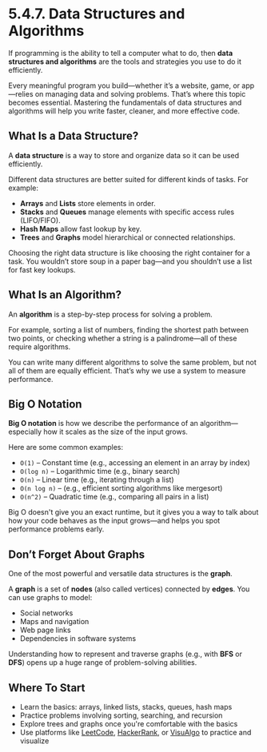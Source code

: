 # 5.4.7. Data Structures and Algorithms

If programming is the ability to tell a computer what to do, then **data structures and algorithms** are the tools and strategies you use to do it efficiently.

Every meaningful program you build—whether it’s a website, game, or app—relies on managing data and solving problems. That’s where this topic becomes essential. Mastering the fundamentals of data structures and algorithms will help you write faster, cleaner, and more effective code.

## What Is a Data Structure?

A **data structure** is a way to store and organize data so it can be used efficiently.

Different data structures are better suited for different kinds of tasks. For example:

- **Arrays** and **Lists** store elements in order.
- **Stacks** and **Queues** manage elements with specific access rules (LIFO/FIFO).
- **Hash Maps** allow fast lookup by key.
- **Trees** and **Graphs** model hierarchical or connected relationships.

Choosing the right data structure is like choosing the right container for a task. You wouldn’t store soup in a paper bag—and you shouldn’t use a list for fast key lookups.

## What Is an Algorithm?

An **algorithm** is a step-by-step process for solving a problem.

For example, sorting a list of numbers, finding the shortest path between two points, or checking whether a string is a palindrome—all of these require algorithms.

You can write many different algorithms to solve the same problem, but not all of them are equally efficient. That’s why we use a system to measure performance.

## Big O Notation

**Big O notation** is how we describe the performance of an algorithm—especially how it scales as the size of the input grows.

Here are some common examples:

- `O(1)` – Constant time (e.g., accessing an element in an array by index)
- `O(log n)` – Logarithmic time (e.g., binary search)
- `O(n)` – Linear time (e.g., iterating through a list)
- `O(n log n)` – (e.g., efficient sorting algorithms like mergesort)
- `O(n^2)` – Quadratic time (e.g., comparing all pairs in a list)

Big O doesn't give you an exact runtime, but it gives you a way to talk about how your code behaves as the input grows—and helps you spot performance problems early.

## Don’t Forget About Graphs

One of the most powerful and versatile data structures is the **graph**.

A **graph** is a set of **nodes** (also called vertices) connected by **edges**. You can use graphs to model:

- Social networks
- Maps and navigation
- Web page links
- Dependencies in software systems

Understanding how to represent and traverse graphs (e.g., with **BFS** or **DFS**) opens up a huge range of problem-solving abilities.

## Where To Start

- Learn the basics: arrays, linked lists, stacks, queues, hash maps
- Practice problems involving sorting, searching, and recursion
- Explore trees and graphs once you're comfortable with the basics
- Use platforms like [LeetCode](https://leetcode.com/), [HackerRank](https://www.hackerrank.com/), or [VisuAlgo](https://visualgo.net/) to practice and visualize
